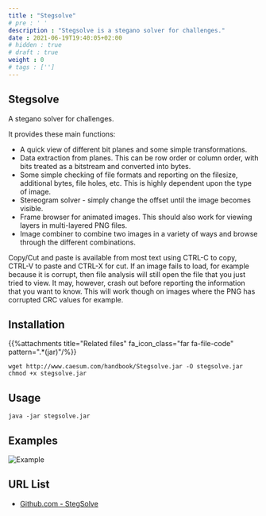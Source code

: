 ```yaml
---
title : "Stegsolve"
# pre : ' '
description : "Stegsolve is a stegano solver for challenges."
date : 2021-06-19T19:40:05+02:00
# hidden : true
# draft : true
weight : 0
# tags : ['']
---
```


## Stegsolve

A stegano solver for challenges.

It provides these main functions:

* A quick view of different bit planes and some simple transformations.
* Data extraction from planes. This can be row order or column order, with bits treated as a bitstream and converted into bytes.
* Some simple checking of file formats and reporting on the filesize, additional bytes, file holes, etc. This is highly dependent upon the type of image.
* Stereogram solver - simply change the offset until the image becomes visible.
* Frame browser for animated images. This should also work for viewing layers in multi-layered PNG files.
* Image combiner to combine two images in a variety of ways and browse through the different combinations.

Copy/Cut and paste is available from most text using CTRL-C to copy, CTRL-V to paste and CTRL-X for cut.
If an image fails to load, for example because it is corrupt, then file analysis will still open the file that you just tried to view. It may, however, crash out before reporting the information that you want to know. This will work though on images where the PNG has corrupted CRC values for example.

## Installation

{{%attachments title="Related files" fa_icon_class="far fa-file-code" pattern=".*(jar)"/%}}

```plain
wget http://www.caesum.com/handbook/Stegsolve.jar -O stegsolve.jar
chmod +x stegsolve.jar
```

## Usage

```plain
java -jar stegsolve.jar
```

## Examples

![Example](images/example.png)

## URL List

* [Github.com - StegSolve](https://github.com/zardus/ctf-tools/blob/master/stegsolve/install)
